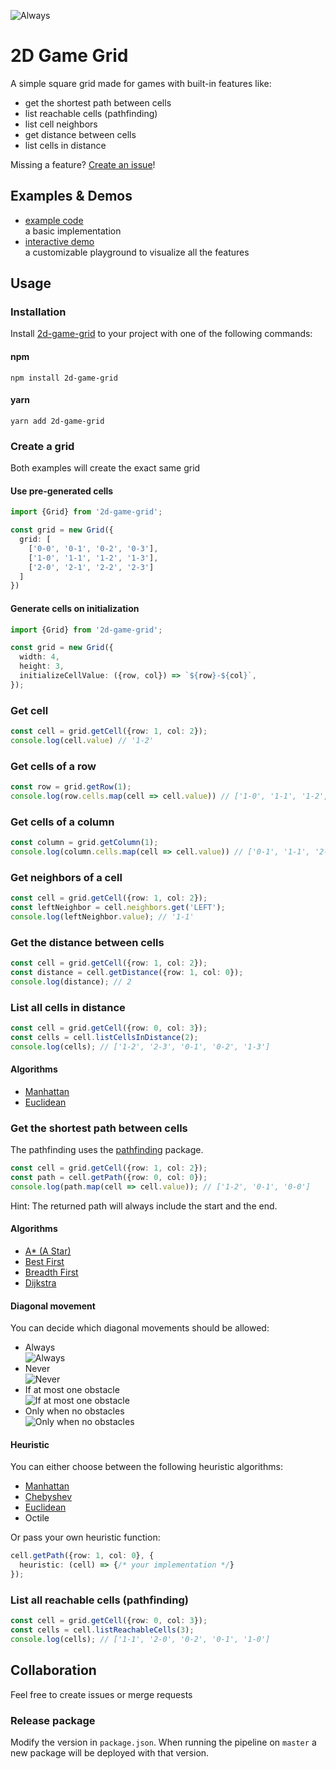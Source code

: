 ![Always](https://gitlab.com/mstuercke/2d-game-grid/-/raw/master/images/header.jpg)

# 2D Game Grid
A simple square grid made for games with built-in features like:
- get the shortest path between cells
- list reachable cells (pathfinding)
- list cell neighbors
- get distance between cells
- list cells in distance

Missing a feature? [Create an issue](https://gitlab.com/mstuercke/2d-game-grid/-/issues)!

## Examples & Demos
- [example code](https://codesandbox.io/s/y3xt8s)  
  a basic implementation
- [interactive demo](https://3ms9ky.csb.app/)  
  a customizable playground to visualize all the features

## Usage
### Installation
Install [2d-game-grid](https://www.npmjs.com/package/2d-game-grid) to your project with one of the following commands: 
#### npm
```
npm install 2d-game-grid
``` 
#### yarn
```
yarn add 2d-game-grid
```

### Create a grid
Both examples will create the exact same grid
#### Use pre-generated cells
```ts
import {Grid} from '2d-game-grid';

const grid = new Grid({
  grid: [
    ['0-0', '0-1', '0-2', '0-3'],
    ['1-0', '1-1', '1-2', '1-3'],
    ['2-0', '2-1', '2-2', '2-3']
  ]
})
```

#### Generate cells on initialization
```ts
import {Grid} from '2d-game-grid';

const grid = new Grid({
  width: 4,
  height: 3,
  initializeCellValue: ({row, col}) => `${row}-${col}`,
});
```

### Get cell
```ts
const cell = grid.getCell({row: 1, col: 2});
console.log(cell.value) // '1-2'
```

### Get cells of a row
```ts
const row = grid.getRow(1);
console.log(row.cells.map(cell => cell.value)) // ['1-0', '1-1', '1-2', '1-3']
```

### Get cells of a column
```ts
const column = grid.getColumn(1);
console.log(column.cells.map(cell => cell.value)) // ['0-1', '1-1', '2-1']
```

### Get neighbors of a cell
```ts
const cell = grid.getCell({row: 1, col: 2});
const leftNeighbor = cell.neighbors.get('LEFT');
console.log(leftNeighbor.value); // '1-1'
```

### Get the distance between cells
```ts
const cell = grid.getCell({row: 1, col: 2});
const distance = cell.getDistance({row: 1, col: 0});
console.log(distance); // 2
```

### List all cells in distance
```ts
const cell = grid.getCell({row: 0, col: 3});
const cells = cell.listCellsInDistance(2);
console.log(cells); // ['1-2', '2-3', '0-1', '0-2', '1-3']
```

#### Algorithms
- [Manhattan](https://en.wikipedia.org/wiki/Taxicab_geometry)
- [Euclidean](https://en.wikipedia.org/wiki/Euclidean_distance)

### Get the shortest path between cells
The pathfinding uses the [pathfinding](https://www.npmjs.com/package/pathfinding) package.  

```ts
const cell = grid.getCell({row: 1, col: 2});
const path = cell.getPath({row: 0, col: 0});
console.log(path.map(cell => cell.value)); // ['1-2', '0-1', '0-0']
```
Hint: The returned path will always include the start and the end.

#### Algorithms
- [A* (A Star)](https://en.wikipedia.org/wiki/A*_search_algorithm)
- [Best First](https://en.wikipedia.org/wiki/Best-first_search)
- [Breadth First](https://en.wikipedia.org/wiki/Breadth-first_search)
- [Dijkstra](https://en.wikipedia.org/wiki/Dijkstra%27s_algorithm)

#### Diagonal movement
You can decide which diagonal movements should be allowed: 
- Always  
  ![Always](https://gitlab.com/mstuercke/2d-game-grid/-/raw/master/images/always.jpg)
- Never  
  ![Never](https://gitlab.com/mstuercke/2d-game-grid/-/raw/master/images/never.jpg)
- If at most one obstacle  
  ![If at most one obstacle](https://gitlab.com/mstuercke/2d-game-grid/-/raw/master/images/if-at-most-one-obstacle.jpg)
- Only when no obstacles  
  ![Only when no obstacles](https://gitlab.com/mstuercke/2d-game-grid/-/raw/master/images/only-when-no-obstacles.jpg)

#### Heuristic
You can either choose between the following heuristic algorithms:
- [Manhattan](https://en.wikipedia.org/wiki/Taxicab_geometry)
- [Chebyshev](https://en.wikipedia.org/wiki/Chebyshev_distance)
- [Euclidean](https://en.wikipedia.org/wiki/Euclidean_distance)
- Octile

Or pass your own heuristic function:
```ts
cell.getPath({row: 1, col: 0}, {
  heuristic: (cell) => {/* your implementation */}
});
```

### List all reachable cells (pathfinding)
```ts
const cell = grid.getCell({row: 0, col: 3});
const cells = cell.listReachableCells(3);
console.log(cells); // ['1-1', '2-0', '0-2', '0-1', '1-0']
```

## Collaboration
Feel free to create issues or merge requests

### Release package
Modify the version in `package.json`. When running the pipeline on `master` a new package will be deployed with that version. 


